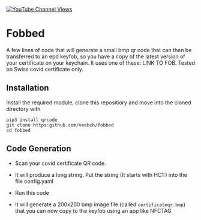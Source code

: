 [![YouTube Channel Views](https://img.shields.io/youtube/channel/views/UCz5BOU9J9pB_O0B8-rDjCWQ?label=YouTube&style=social)](https://www.youtube.com/channel/UCz5BOU9J9pB_O0B8-rDjCWQ)

# Fobbed 

A few lines of code that will generate a small bmp qr code that can then be transferred to an epd keyfob, so you have a copy of the latest version of your certificate on your keychain. It uses one of these: LINK TO FOB. Tested on Swiss covid certificate only.

## Installation

Install the required module, clone this repositiory and move into the cloned directory with 
```
pip3 install qrcode
git clone https:github.com/veebch/fobbed
cd fobbed
```

## Code Generation

- Scan your covid certificate QR code.

- It will produce a long string. Put the string  (It starts with HC1:) into the file config.yaml

- Run this code

- It will generate a 200x200 bmp image file (called `certificateqr.bmp`) that you can now copy to the keyfob using an app like NFCTAG
